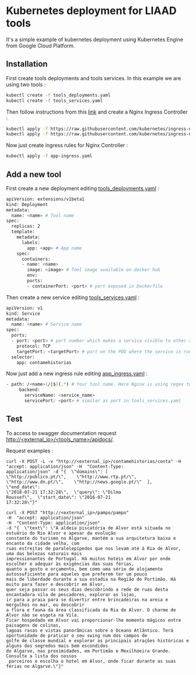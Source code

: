 # Kubernetes deployment for LIAAD tools
It's a simple  example of kubernetes deployment using Kubernetes Engine from Google Cloud Platform.
## Installation
First create tools deployments and tools services. In this example we are using two tools :
```bash
kubectl create -f tools_deployments.yaml
kubectl create -f tools_services.yaml
```
Then follow instructions from this [link](https://github.com/kubernetes/ingress-nginx/blob/master/docs/deploy/index.md) and create a Nginx Ingress Controller :
```bash
kubectl apply -f https://raw.githubusercontent.com/kubernetes/ingress-nginx/master/deploy/static/mandatory.yaml
kubectl apply -f https://raw.githubusercontent.com/kubernetes/ingress-nginx/master/deploy/static/provider/cloud-generic.yaml
```
Now just create ingress rules for Nginx Controller :
```bash
kubectl apply -f app-ingress.yaml
```
## Add a new tool
First create a new deployment editing [tools_deployments.yaml]() :
```bash
apiVersion: extensions/v1beta1
kind: Deployment
metadata:
  name: <name> # Tool name
spec:
  replicas: 2
  template:
    metadata:
      labels:
        app: <app> # App name
    spec:
      containers:
      - name: <name>
        image: <image> # Tool image available on docker hub
        env:
        ports:
        - containerPort: <port> # port exposed in Dockerfile
```
Then create a new service editing [tools_services.yaml]() :
```bash
apiVersion: v1
kind: Service
metadata:
  name: <name> # Service name
spec:
  ports:
  - port: <port> # port number which makes a service visible to other services running within the same cluster
    protocol: TCP
    targetPort: <targetPort> # port on the POD where the service is running.
  selector:
    app: contamehistorias
 ```
Now just add a new ingress rule editing [app_ingress.yaml]() :
```bash
- path: /<name>(/|$)(.*) # Your tool name. Here Nginx is using regex to rewrite sub-path after /<name>
     backend:
       serviceName: <service_name>
       servicePort: <port> # similar as port in tools_services.yaml
 ```
## Test
To access to swagger documentation request [http://<external_ip>/<tools_name>/apidocs/]().

Request examples :
```
curl -X POST -L -v "http://<external_ip>/contamehistorias/conta" -H  
"accept: application/json" -H  "Content-Type: 
application/json" -d "{  \"domains\": [    
\"http://publico.pt/\",    \"http://www.rtp.pt/\",    
\"http://www.dn.pt/\",    \"http://news.google.pt/\"  ],  \"end_date\": 
\"2018-07-21 17:32:28\",  \"query\": \"Dilma 
Roussef\",  \"start_date\": \"2016-07-21 
17:32:28\"}"

curl -X POST "http://<external_ip>/pampo/pampo" 
-H  "accept: application/json" 
-H  "Content-Type: application/json" 
-d "{  \"text\": \"A aldeia piscatória de Alvor está situada no estuário do Rio Alvor e apesar da evolução 
constante do turismo no Algarve, mantém a sua arquitetura baixa e encanto da cidade velha, com 
ruas estreitas de paralelepípedos que nos levam até à Ria de Alvor, uma das belezas naturais mais 
impressionantes de Portugal. Há muitos hotéis em Alvor por onde escolher e adequar às exigências das suas férias, 
quanto a gosto e orçamento, bem como uma série de alojamento autossuficiente para aqueles que preferem ter um pouco 
mais de liberdade durante a sua estadia na Região de Portimão. Há muito para fazer e descobrir em Alvor, 
quer seja passar os seus dias descobrindo a rede de ruas desta encantadora vila de pescadores, explorar as lojas, 
ir para a praia para se divertir entre brincadeiras na areia e mergulhos no mar, ou descobrir 
a flora e fauna da área classificada da Ria de Alvor. O charme de Alvor não se esgota na Vila. 
Ficar hospedado em Alvor vai proporcionar-lhe momento mágicos entre paisagens de colinas, 
lagoas rasas e vistas panorâmicas sobre o Oceano Atlântico. Terá oportunidade de praticar o seu swing num dos campos de 
golfe de classe mundial e explorar as principais atrações históricas e alguns dos segredos mais bem escondidos 
do Algarve, nas proximidades, em Portimão e Mexilhoeira Grande. Consulte a lista dos nossos
 parceiros e escolha o hotel em Alvor, onde ficar durante as suas férias no Algarve.\"}"

```
